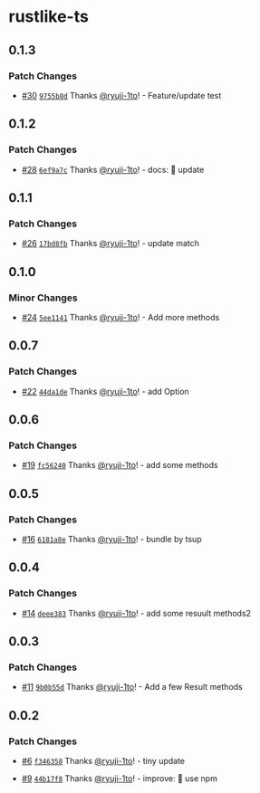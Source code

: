 # rustlike-ts

## 0.1.3

### Patch Changes

- [#30](https://github.com/ryuji-1to/rustlike-ts/pull/30) [`9755b8d`](https://github.com/ryuji-1to/rustlike-ts/commit/9755b8d15556814d33f32e4ed91e613699b483d3) Thanks [@ryuji-1to](https://github.com/ryuji-1to)! - Feature/update test

## 0.1.2

### Patch Changes

- [#28](https://github.com/ryuji-1to/rustlike-ts/pull/28) [`6ef9a7c`](https://github.com/ryuji-1to/rustlike-ts/commit/6ef9a7c657b391ead51b32f408582cbfe7c7da46) Thanks [@ryuji-1to](https://github.com/ryuji-1to)! - docs: 📝 update

## 0.1.1

### Patch Changes

- [#26](https://github.com/ryuji-1to/rustlike-ts/pull/26) [`17bd8fb`](https://github.com/ryuji-1to/rustlike-ts/commit/17bd8fba0c224153dbcbe85197e9ddbcd03cc731) Thanks [@ryuji-1to](https://github.com/ryuji-1to)! - update match

## 0.1.0

### Minor Changes

- [#24](https://github.com/ryuji-1to/rustlike-ts/pull/24) [`5ee1141`](https://github.com/ryuji-1to/rustlike-ts/commit/5ee114195cfee4026be673b2ba4371c892dc1253) Thanks [@ryuji-1to](https://github.com/ryuji-1to)! - Add more methods

## 0.0.7

### Patch Changes

- [#22](https://github.com/ryuji-1to/rustlike-ts/pull/22) [`44da1de`](https://github.com/ryuji-1to/rustlike-ts/commit/44da1de47210032fbce0785f5fea81c57f8cfa3f) Thanks [@ryuji-1to](https://github.com/ryuji-1to)! - add Option<T>

## 0.0.6

### Patch Changes

- [#19](https://github.com/ryuji-1to/rustlike-ts/pull/19) [`fc56240`](https://github.com/ryuji-1to/rustlike-ts/commit/fc562403915bcab66aa76e4820d080ec162e45e4) Thanks [@ryuji-1to](https://github.com/ryuji-1to)! - add some methods

## 0.0.5

### Patch Changes

- [#16](https://github.com/ryuji-1to/rustlike-ts/pull/16) [`6181a8e`](https://github.com/ryuji-1to/rustlike-ts/commit/6181a8edd1cbab6d78f914b2d1bfed86fada4128) Thanks [@ryuji-1to](https://github.com/ryuji-1to)! - bundle by tsup

## 0.0.4

### Patch Changes

- [#14](https://github.com/ryuji-1to/rustlike-ts/pull/14) [`deee383`](https://github.com/ryuji-1to/rustlike-ts/commit/deee38353c77e7d6d1f10d61610e17f34ea13b29) Thanks [@ryuji-1to](https://github.com/ryuji-1to)! - add some resuult methods2

## 0.0.3

### Patch Changes

- [#11](https://github.com/ryuji-1to/rustlike-ts/pull/11) [`9b0b55d`](https://github.com/ryuji-1to/rustlike-ts/commit/9b0b55debd1fde321ca4ea35da8f6d40aa54b618) Thanks [@ryuji-1to](https://github.com/ryuji-1to)! - Add a few Result methods

## 0.0.2

### Patch Changes

- [#6](https://github.com/ryuji-1to/rustlike-ts/pull/6) [`f346358`](https://github.com/ryuji-1to/rustlike-ts/commit/f346358a334b862864fcbf34f6a17bde39ab864f) Thanks [@ryuji-1to](https://github.com/ryuji-1to)! - tiny update

- [#9](https://github.com/ryuji-1to/rustlike-ts/pull/9) [`44b17f8`](https://github.com/ryuji-1to/rustlike-ts/commit/44b17f80c768efdbe63c504833c974e66ec4bf09) Thanks [@ryuji-1to](https://github.com/ryuji-1to)! - improve: 🎨 use npm
